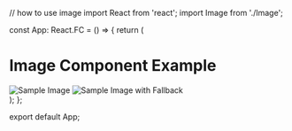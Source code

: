 // how to use image
import React from 'react';
import Image from './Image';

const App: React.FC = () => {
  return (
    <div>
      <h1>Image Component Example</h1>
      <Image
        src="https://via.placeholder.com/300"
        alt="Sample Image"
        width={300}
        height={300}
        rounded
        shadow
      />
      <Image
        src="invalid.jpg"
        alt="Sample Image with Fallback"
        width={300}
        height={300}
        fallbackSrc="https://via.placeholder.com/300"
        classNamae="csStyles"
      />
    </div>
  );
};

export default App;
